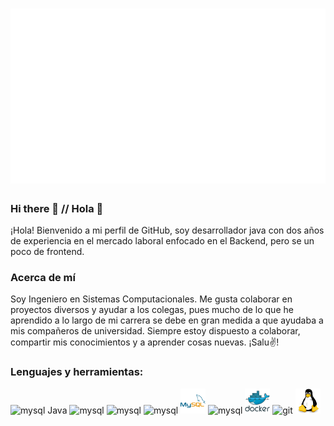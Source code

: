 <h1 align="center">
  <img src="./ed.svg" alt="Eduardo Bernabe" />
</h1>

### Hi there 👋 // Hola 👋



¡Hola! Bienvenido a mi perfil de GitHub, soy desarrollador java con dos años de experiencia en el mercado laboral enfocado en el Backend, pero se un poco de frontend.

### Acerca de mí
Soy Ingeniero en Sistemas Computacionales. Me gusta colaborar en proyectos diversos y ayudar a los colegas, pues mucho de lo que he aprendido a lo largo de mi carrera se debe en gran medida a que ayudaba a mis compañeros de universidad. Siempre estoy dispuesto a colaborar, compartir mis conocimientos y a aprender cosas nuevas. ¡Salu✌️! 


<!-- <p align="left"> -->
<!-- <a href="https://linkedin.com/in/lizandro-narvaez" target="blank"><img align="center" src="https://raw.githubusercontent.com/rahuldkjain/github-profile-readme-generator/master/src/images/icons/Social/linked-in-alt.svg" alt="linkedin.com/in/lizandro-narvaez" height="30" width="40" /></a>
</p> -->

### Lenguajes y herramientas:
<p> 
  <a target="_blank" rel="noreferrer"> <img src="https://www.vectorlogo.zone/logos/java/java-icon.svg" alt="mysql" width="40" height="40"/> Java</a> 
  <a target="_blank" rel="noreferrer"> <img src="https://www.vectorlogo.zone/logos/springio/springio-icon.svg" alt="mysql" width="40" height="40"/> </a>
  <a target="_blank" rel="noreferrer"> <img src="https://www.vectorlogo.zone/logos/angular/angular-icon.svg" alt="mysql" width="40" height="40"/> </a>
  <a target="_blank" rel="noreferrer"> <img src="https://www.vectorlogo.zone/logos/oracle/oracle-icon.svg" alt="mysql" width="40" height="40"/> </a>
  <a target="_blank" rel="noreferrer"> <img src="https://raw.githubusercontent.com/devicons/devicon/master/icons/mysql/mysql-original-wordmark.svg" alt="mysql" width="40" height="40"/> </a> 
  <a target="_blank" rel="noreferrer"> <img src="https://www.vectorlogo.zone/logos/getpostman/getpostman-icon.svg" alt="mysql" width="40" height="40"/> </a>
  <a target="_blank" rel="noreferrer"> <img src="https://raw.githubusercontent.com/devicons/devicon/master/icons/docker/docker-original-wordmark.svg" alt="docker" width="40" height="40"/> </a> 
  <a target="_blank" rel="noreferrer"> <img src="https://www.vectorlogo.zone/logos/git-scm/git-scm-icon.svg" alt="git" width="40" height="40"/> </a>
  <a target="_blank" rel="noreferrer"> <img src="https://raw.githubusercontent.com/devicons/devicon/master/icons/linux/linux-original.svg" alt="linux" width="40" height="40"/> </a> 
</p>



<!--
**eduardob1324/eduardob1324** is a ✨ _special_ ✨ repository because its `README.md` (this file) appears on your GitHub profile.

Here are some ideas to get you started:

- 🔭 I’m currently working on ...
- 🌱 I’m currently learning ...
- 👯 I’m looking to collaborate on ...
- 🤔 I’m looking for help with ...
- 💬 Ask me about ...
- 📫 How to reach me: ...
- 😄 Pronouns: ...
- ⚡ Fun fact: ...
-->
